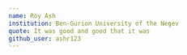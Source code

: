 ```yaml
---
name: Roy Ash
institution: Ben-Gurion University of the Negev
quote: It was good and good that it was
github_user: ashr123
---
```

